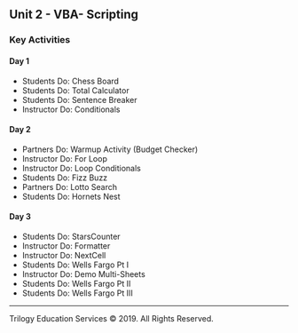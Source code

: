 ## Unit 2 - VBA- Scripting

### Key Activities

#### Day 1

* Students Do: Chess Board
* Students Do: Total Calculator
* Students Do: Sentence Breaker
* Instructor Do: Conditionals

#### Day 2

* Partners Do: Warmup Activity (Budget Checker)
* Instructor Do: For Loop
* Instructor Do: Loop Conditionals
* Students Do: Fizz Buzz
* Partners Do: Lotto Search
* Students Do: Hornets Nest

#### Day 3

* Students Do: StarsCounter
* Instructor Do: Formatter
* Instructor Do: NextCell
* Students Do: Wells Fargo Pt I
* Instructor Do: Demo Multi-Sheets
* Students Do: Wells Fargo Pt II
* Students Do: Wells Fargo Pt III

- - -

Trilogy Education Services © 2019. All Rights Reserved.
